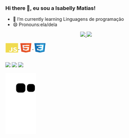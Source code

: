 ### Hi there 👋, eu sou a  Isabelly Matias!

- 🌱 I’m currently learning  Linguagens de programação
- 😄 Pronouns:ela/dela

 
 <div align="center">
  <a href="https://github.com/Mthiss">
  <img height="180em" src="https://github-readme-stats.vercel.app/api?username=Mthiss&show_icons=true&theme=dracula&include_all_commits=true&count_private=true"/>
  <img height="180em" src="https://github-readme-stats.vercel.app/api/top-langs/?username=Mthiss&layout=compact&langs_count=7&theme=dracula"/>
</div>
<div style="display: inline_block"><br>
  <img align="center" alt="Rafa-Js" height="30" width="40" src="https://raw.githubusercontent.com/devicons/devicon/master/icons/javascript/javascript-plain.svg">
  <img align="center" alt="Rafa-HTML" height="30" width="40" src="https://raw.githubusercontent.com/devicons/devicon/master/icons/html5/html5-original.svg">
  <img align="center" alt="Rafa-CSS" height="30" width="40" src="https://raw.githubusercontent.com/devicons/devicon/master/icons/css3/css3-original.svg">
 



</div>
   
   ##
 <div>
   <a href="https://www.instagram.com/mthiss.b/" target="_blank"><img src="https://img.shields.io/badge/-Instagram-%23E4405F?style=for-the-badge&logo=instagram&logoColor=white" target="_blank"></a>
   <a href = "mailto:mariaibmatias@gmail.com"><img src="https://img.shields.io/badge/-Gmail-%23333?style=for-the-badge&logo=gmail&logoColor=white" target="_blank"></a>
  <a href="https://twitter.com/Mabelly_bm"><img src="https://img.shields.io/badge/Twitter-1DA1F2?style=for-the-badge&logo=twitter&logoColor=white" target="_blank"></a>  
 </div>
 
 ![Snake animation](https://github.com/du4ards09/du4ards09/blob/output/github-contribution-grid-snake.svg)
